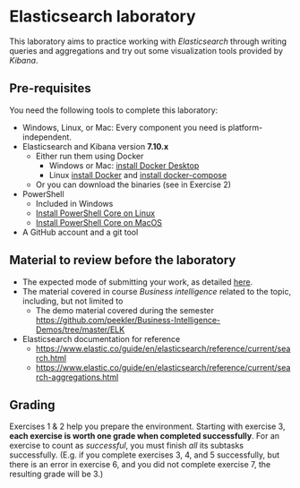 # Elasticsearch laboratory

This laboratory aims to practice working with _Elasticsearch_ through writing queries and aggregations and try out some visualization tools provided by _Kibana_.

## Pre-requisites

You need the following tools to complete this laboratory:

- Windows, Linux, or Mac: Every component you need is platform-independent.
- Elasticsearch and Kibana version **7.10.x**
    - Either run them using Docker
        - Windows or Mac: [install Docker Desktop](https://www.docker.com/products/docker-desktop)
        - Linux [install Docker](https://docs.docker.com/install/linux/docker-ce/ubuntu/) and [install docker-compose](https://docs.docker.com/compose/install/)
    - Or you can download the binaries (see in Exercise 2)
- PowerShell
    - Included in Windows
    - [Install PowerShell Core on Linux](https://docs.microsoft.com/en-us/powershell/scripting/install/installing-powershell-core-on-linux)
    - [Install PowerShell Core on MacOS](https://docs.microsoft.com/en-us/powershell/scripting/install/installing-powershell-core-on-macos)
- A GitHub account and a git tool

## Material to review before the laboratory

- The expected mode of submitting your work, as detailed [here](../GitHub.md).
- The material covered in course _Business intelligence_ related to the topic, including, but not limited to
    - The demo material covered during the semester <https://github.com/peekler/Business-Intelligence-Demos/tree/master/ELK>
- Elasticsearch documentation for reference
    - <https://www.elastic.co/guide/en/elasticsearch/reference/current/search.html>
    - <https://www.elastic.co/guide/en/elasticsearch/reference/current/search-aggregations.html>

## Grading

Exercises 1 & 2 help you prepare the environment. Starting with exercise 3, **each exercise is worth one grade when completed successfully**. For an exercise to count as _successful_, you must finish _all_ its subtasks successfully. (E.g. if you complete exercises 3, 4, and 5 successfully, but there is an error in exercise 6, and you did not complete exercise 7, the resulting grade will be 3.)
